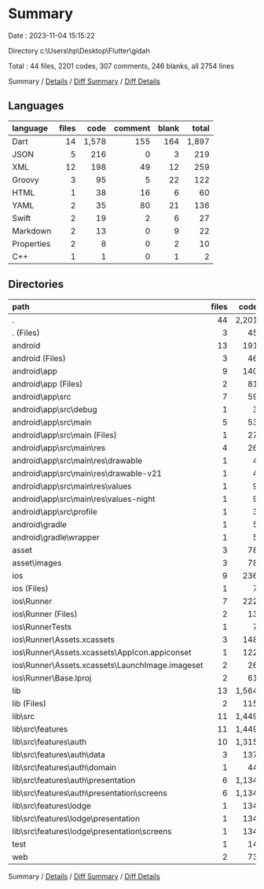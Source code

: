 # Summary

Date : 2023-11-04 15:15:22

Directory c:\\Users\\hp\\Desktop\\Flutter\\gidah

Total : 44 files,  2201 codes, 307 comments, 246 blanks, all 2754 lines

Summary / [Details](details.md) / [Diff Summary](diff.md) / [Diff Details](diff-details.md)

## Languages
| language | files | code | comment | blank | total |
| :--- | ---: | ---: | ---: | ---: | ---: |
| Dart | 14 | 1,578 | 155 | 164 | 1,897 |
| JSON | 5 | 216 | 0 | 3 | 219 |
| XML | 12 | 198 | 49 | 12 | 259 |
| Groovy | 3 | 95 | 5 | 22 | 122 |
| HTML | 1 | 38 | 16 | 6 | 60 |
| YAML | 2 | 35 | 80 | 21 | 136 |
| Swift | 2 | 19 | 2 | 6 | 27 |
| Markdown | 2 | 13 | 0 | 9 | 22 |
| Properties | 2 | 8 | 0 | 2 | 10 |
| C++ | 1 | 1 | 0 | 1 | 2 |

## Directories
| path | files | code | comment | blank | total |
| :--- | ---: | ---: | ---: | ---: | ---: |
| . | 44 | 2,201 | 307 | 246 | 2,754 |
| . (Files) | 3 | 45 | 80 | 28 | 153 |
| android | 13 | 191 | 51 | 33 | 275 |
| android (Files) | 3 | 46 | 0 | 11 | 57 |
| android\\app | 9 | 140 | 51 | 21 | 212 |
| android\\app (Files) | 2 | 81 | 5 | 12 | 98 |
| android\\app\\src | 7 | 59 | 46 | 9 | 114 |
| android\\app\\src\\debug | 1 | 3 | 4 | 1 | 8 |
| android\\app\\src\\main | 5 | 53 | 38 | 7 | 98 |
| android\\app\\src\\main (Files) | 1 | 27 | 6 | 1 | 34 |
| android\\app\\src\\main\\res | 4 | 26 | 32 | 6 | 64 |
| android\\app\\src\\main\\res\\drawable | 1 | 4 | 7 | 2 | 13 |
| android\\app\\src\\main\\res\\drawable-v21 | 1 | 4 | 7 | 2 | 13 |
| android\\app\\src\\main\\res\\values | 1 | 9 | 9 | 1 | 19 |
| android\\app\\src\\main\\res\\values-night | 1 | 9 | 9 | 1 | 19 |
| android\\app\\src\\profile | 1 | 3 | 4 | 1 | 8 |
| android\\gradle | 1 | 5 | 0 | 1 | 6 |
| android\\gradle\\wrapper | 1 | 5 | 0 | 1 | 6 |
| asset | 3 | 78 | 1 | 1 | 80 |
| asset\\images | 3 | 78 | 1 | 1 | 80 |
| ios | 9 | 236 | 4 | 13 | 253 |
| ios (Files) | 1 | 7 | 0 | 0 | 7 |
| ios\\Runner | 7 | 222 | 2 | 9 | 233 |
| ios\\Runner (Files) | 2 | 13 | 0 | 3 | 16 |
| ios\\RunnerTests | 1 | 7 | 2 | 4 | 13 |
| ios\\Runner\\Assets.xcassets | 3 | 148 | 0 | 4 | 152 |
| ios\\Runner\\Assets.xcassets\\AppIcon.appiconset | 1 | 122 | 0 | 1 | 123 |
| ios\\Runner\\Assets.xcassets\\LaunchImage.imageset | 2 | 26 | 0 | 3 | 29 |
| ios\\Runner\\Base.lproj | 2 | 61 | 2 | 2 | 65 |
| lib | 13 | 1,564 | 145 | 157 | 1,866 |
| lib (Files) | 2 | 115 | 14 | 15 | 144 |
| lib\\src | 11 | 1,449 | 131 | 142 | 1,722 |
| lib\\src\\features | 11 | 1,449 | 131 | 142 | 1,722 |
| lib\\src\\features\\auth | 10 | 1,315 | 129 | 132 | 1,576 |
| lib\\src\\features\\auth\\data | 3 | 137 | 68 | 42 | 247 |
| lib\\src\\features\\auth\\domain | 1 | 44 | 0 | 5 | 49 |
| lib\\src\\features\\auth\\presentation | 6 | 1,134 | 61 | 85 | 1,280 |
| lib\\src\\features\\auth\\presentation\\screens | 6 | 1,134 | 61 | 85 | 1,280 |
| lib\\src\\features\\lodge | 1 | 134 | 2 | 10 | 146 |
| lib\\src\\features\\lodge\\presentation | 1 | 134 | 2 | 10 | 146 |
| lib\\src\\features\\lodge\\presentation\\screens | 1 | 134 | 2 | 10 | 146 |
| test | 1 | 14 | 10 | 7 | 31 |
| web | 2 | 73 | 16 | 7 | 96 |

Summary / [Details](details.md) / [Diff Summary](diff.md) / [Diff Details](diff-details.md)